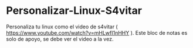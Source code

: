 # Personalizar-Linux-S4vitar
Personaliza tu linux como el video de s4vitar ( https://www.youtube.com/watch?v=mHLwfI1nHHY ). Este bloc de notas es solo de apoyo, se debe ver el video a la vez.

